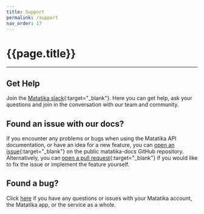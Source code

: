 ```yaml
---
title: Support
permalink: /support
nav_order: 17
---
```


# {{page.title}}

---

## Get Help

Join the [Matatika slack](https://join.slack.com/t/matatika/shared_invite/zt-19n1bfokx-F31DNitTpSxWCFO2aFlgxg){:target="_blank"}. Here you can get help, ask your questions and join in the conversation with our team and community.

## Found an issue with our docs?

If you encounter any problems or bugs when using the Matatika API documentation, or have an idea for a new feature, you can [open an issue](https://github.com/Matatika/matatika-docs/issues){:target="_blank"} on the public matatika-docs GitHub repository. Alternatively, you can [open a pull request](https://github.com/Matatika/matatika-docs/pulls){:target="_blank"} if you would like to fix the issue or implement the feature yourself.

## Found a bug?
Click [here]({{site.matatika.links.www}}/help) if you have any questions or issues with your Matatika account, the Matatika app, or the service as a whole.